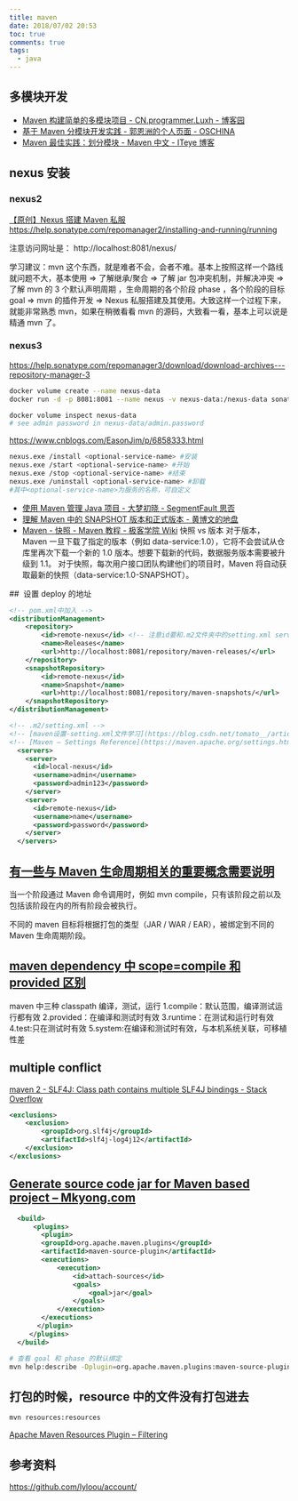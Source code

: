 ```yaml
---
title: maven
date: 2018/07/02 20:53
toc: true
comments: true
tags:
  - java
---
```


## 多模块开发

- [Maven 构建简单的多模块项目 - CN.programmer.Luxh - 博客园](https://www.cnblogs.com/luxh/p/3506750.html)
- [基于 Maven 分模块开发实践 - 郭恩洲的个人页面 - OSCHINA](https://my.oschina.net/guoenzhou/blog/395851)
- [Maven 最佳实践：划分模块 - Maven 中文 - ITeye 博客](https://juvenshun.iteye.com/blog/305865)

## nexus 安装

### nexus2

[【原创】Nexus 搭建 Maven 私服](https://www.cnblogs.com/dreamroute/p/5440419.html)
https://help.sonatype.com/repomanager2/installing-and-running/running

注意访问网址是： http://localhost:8081/nexus/

学习建议：mvn 这个东西，就是难者不会，会者不难。基本上按照这样一个路线就问题不大，基本使用 => 了解继承/聚合 => 了解 jar 包冲突机制，并解决冲突 =>了解 mvn 的 3 个默认声明周期 ，生命周期的各个阶段 phase ，各个阶段的目标 goal => mvn 的插件开发 => Nexus 私服搭建及其使用。大致这样一个过程下来，就能非常熟悉 mvn，如果在稍微看看 mvn 的源码，大致看一看，基本上可以说是精通 mvn 了。

### nexus3

https://help.sonatype.com/repomanager3/download/download-archives---repository-manager-3

```sh
docker volume create --name nexus-data
docker run -d -p 8081:8081 --name nexus -v nexus-data:/nexus-data sonatype/nexus3

docker volume inspect nexus-data
# see admin password in nexus-data/admin.password
```

https://www.cnblogs.com/EasonJim/p/6858333.html

```sh
nexus.exe /install <optional-service-name> #安装
nexus.exe /start <optional-service-name> #开始
nexus.exe /stop <optional-service-name> #结束
nexus.exe /uninstall <optional-service-name> #卸载
#其中<optional-service-name>为服务的名称，可自定义
```

- [使用 Maven 管理 Java 项目 - 大梦初晓 - SegmentFault 思否](https://segmentfault.com/a/1190000003044418)
- [理解 Maven 中的 SNAPSHOT 版本和正式版本 - 黄博文的地盘](http://www.huangbowen.net/blog/2016/01/29/understand-official-version-and-snapshot-version-in-maven/)
- [Maven - 快照 - Maven 教程 - 极客学院 Wiki](http://wiki.jikexueyuan.com/project/maven/snapshots.html)
  快照 vs 版本
  对于版本，Maven 一旦下载了指定的版本（例如 data-service:1.0），它将不会尝试从仓库里再次下载一个新的 1.0 版本。想要下载新的代码，数据服务版本需要被升级到 1.1。
  对于快照，每次用户接口团队构建他们的项目时，Maven 将自动获取最新的快照（data-service:1.0-SNAPSHOT）。

##  设置 deploy 的地址

```xml
<!-- pom.xml中加入 -->
<distributionManagement>
    <repository>
        <id>remote-nexus</id> <!-- 注意id要和.m2文件夹中的setting.xml server标签下的id一样 -->
        <name>Releases</name>
        <url>http://localhost:8081/repository/maven-releases/</url>
    </repository>
    <snapshotRepository>
        <id>remote-nexus</id>
        <name>Snapshot</name>
        <url>http://localhost:8081/repository/maven-snapshots/</url>
    </snapshotRepository>
</distributionManagement>

<!-- .m2/setting.xml -->
<!-- [maven设置-setting.xml文件学习](https://blog.csdn.net/tomato__/article/details/13025187) -->
<!-- [Maven – Settings Reference](https://maven.apache.org/settings.html) -->
  <servers>
    <server>
      <id>local-nexus</id>
      <username>admin</username>
      <password>admin123</password>
    </server>
    <server>
      <id>remote-nexus</id>
      <username>name</username>
      <password>password</password>
    </server>
  </servers>

```

## [有一些与 Maven 生命周期相关的重要概念需要说明](http://wiki.jikexueyuan.com/project/maven/build-life-cycle.html)

当一个阶段通过 Maven 命令调用时，例如 mvn compile，只有该阶段之前以及包括该阶段在内的所有阶段会被执行。

不同的 maven 目标将根据打包的类型（JAR / WAR / EAR），被绑定到不同的 Maven 生命周期阶段。

## [maven dependency 中 scope=compile 和 provided 区别](https://blog.csdn.net/mccand1234/article/details/60962283)

maven 中三种 classpath
编译，测试，运行
1.compile：默认范围，编译测试运行都有效
2.provided：在编译和测试时有效
3.runtime：在测试和运行时有效
4.test:只在测试时有效
5.system:在编译和测试时有效，与本机系统关联，可移植性差

## multiple conflict

[maven 2 - SLF4J: Class path contains multiple SLF4J bindings - Stack Overflow](https://stackoverflow.com/questions/14024756/slf4j-class-path-contains-multiple-slf4j-bindings)

```xml
<exclusions>
    <exclusion>
        <groupId>org.slf4j</groupId>
        <artifactId>slf4j-log4j12</artifactId>
    </exclusion>
</exclusions>
```

## [Generate source code jar for Maven based project – Mkyong.com](https://www.mkyong.com/maven/generate-source-code-jar-for-maven-based-project/)

```xml
  <build>
	  <plugins>
	    <plugin>
		<groupId>org.apache.maven.plugins</groupId>
		<artifactId>maven-source-plugin</artifactId>
		<executions>
			<execution>
				<id>attach-sources</id>
				<goals>
					<goal>jar</goal>
				</goals>
			</execution>
		</executions>
	   </plugin>
	 </plugins>
  </build>

```

```sh
# 查看 goal 和 phase 的默认绑定
mvn help:describe -Dplugin=org.apache.maven.plugins:maven-source-plugin:2.1.1 -Ddetail
```

## 打包的时候，resource 中的文件没有打包进去

```sh
mvn resources:resources
```

[Apache Maven Resources Plugin – Filtering](https://maven.apache.org/plugins/maven-resources-plugin/examples/filter.html)

## 参考资料

https://github.com/lyloou/account/
